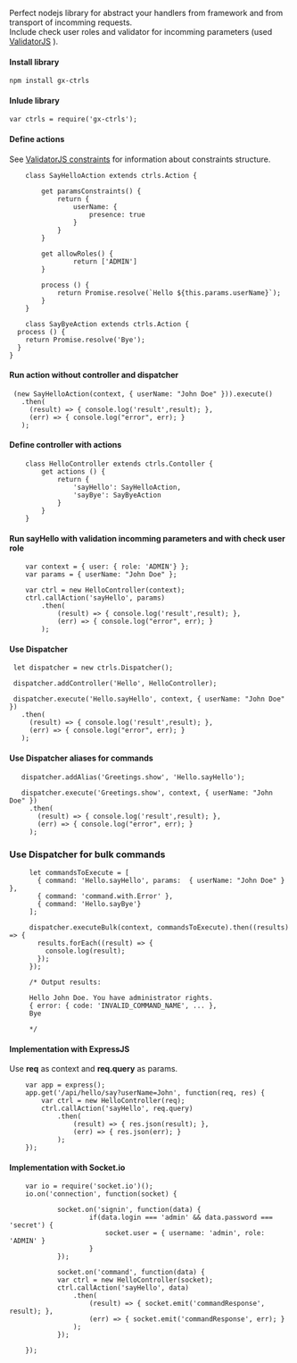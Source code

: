 
Perfect nodejs library for abstract your handlers from framework and from transport of incomming requests.  
Include check user roles and validator for incomming parameters (used [ValidatorJS](https://validatejs.org/) ).

#### Install library


	npm install gx-ctrls

#### Inlude library

	var ctrls = require('gx-ctrls');

#### Define actions

See [ValidatorJS constraints](https://validatejs.org/#constraints) for information about constraints structure.

		class SayHelloAction extends ctrls.Action {

			get paramsConstraints() {
				return {
					userName: {
						presence: true
					}
				}
			}
			
			get allowRoles() {
					return ['ADMIN'] 
			}

			process () {
				return Promise.resolve(`Hello ${this.params.userName}`);
			}
		}
		
		class SayByeAction extends ctrls.Action {
      process () {
        return Promise.resolve('Bye');
      }
    }

#### Run action without controller and dispatcher
     
     (new SayHelloAction(context, { userName: "John Doe" })).execute()
       .then(
         (result) => { console.log('result',result); },
         (err) => { console.log("error", err); }
       );

#### Define controller with actions

		class HelloController extends ctrls.Contoller {
			get actions () {
				return {
					'sayHello': SayHelloAction,
					'sayBye': SayByeAction
				}
			}
		}


#### Run sayHello with validation incomming parameters and with check user role

		var context = { user: { role: 'ADMIN'} };
		var params = { userName: "John Doe" };

		var ctrl = new HelloController(context);
		ctrl.callAction('sayHello', params)
			.then(
				(result) => { console.log('result',result); },
				(err) => { console.log("error", err); }
			);
			
			
#### Use Dispatcher
     
     let dispatcher = new ctrls.Dispatcher();
     
     dispatcher.addController('Hello', HelloController);
     
     dispatcher.execute('Hello.sayHello', context, { userName: "John Doe" })
       .then(
         (result) => { console.log('result',result); },
         (err) => { console.log("error", err); }
       );
       
#### Use Dispatcher aliases for commands
       
       dispatcher.addAlias('Greetings.show', 'Hello.sayHello');
       
       dispatcher.execute('Greetings.show', context, { userName: "John Doe" })
         .then(
           (result) => { console.log('result',result); },
           (err) => { console.log("error", err); }
         );
         
### Use Dispatcher for bulk commands
                  
         
         let commandsToExecute = [
           { command: 'Hello.sayHello', params:  { userName: "John Doe" } },
           { command: 'command.with.Error' },
           { command: 'Hello.sayBye'}
         ];
         
         dispatcher.executeBulk(context, commandsToExecute).then((results) => {
           results.forEach((result) => {
             console.log(result);
           });
         });
         
         /* Output results:
         
         Hello John Doe. You have administrator rights.
         { error: { code: 'INVALID_COMMAND_NAME', ... },
         Bye
         
         */
			
												
#### Implementation with ExpressJS

Use **req** as context and **req.query** as params. 
												
		var app = express();
		app.get('/api/hello/say?userName=John', function(req, res) {
			var ctrl = new HelloController(req);
			ctrl.callAction('sayHello', req.query)
				.then(
					(result) => { res.json(result); },
					(err) => { res.json(err); }
				);
		});
														
#### Implementation with Socket.io
														
														
		var io = require('socket.io')();
		io.on('connection', function(socket) {
		
				socket.on('signin', function(data) {
						if(data.login === 'admin' && data.password === 'secret') {
							socket.user = { username: 'admin', role: 'ADMIN' }
						}
				});
		
				socket.on('command', function(data) {
				var ctrl = new HelloController(socket);
				ctrl.callAction('sayHello', data)
					.then(
						(result) => { socket.emit('commandResponse', result); },
						(err) => { socket.emit('commandResponse', err); }
					);
				});
			
		});
